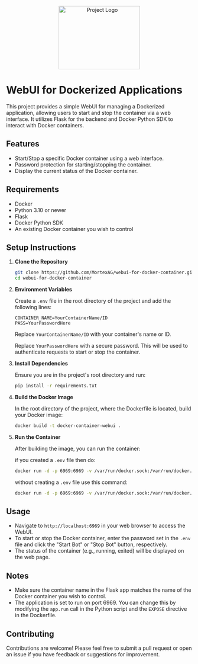 <p align="center">
  <img src="https://i.imgur.com/gHDYN8T.png" alt="Project Logo" style="width:220px; height:171px; object-fit:cover;">
</p>

# WebUI for Dockerized Applications

This project provides a simple WebUI for managing a Dockerized application, allowing users to start and stop the container via a web interface. It utilizes Flask for the backend and Docker Python SDK to interact with Docker containers.

## Features

- Start/Stop a specific Docker container using a web interface.
- Password protection for starting/stopping the container.
- Display the current status of the Docker container.

## Requirements

- Docker
- Python 3.10 or newer
- Flask
- Docker Python SDK
- An existing Docker container you wish to control

## Setup Instructions

1. **Clone the Repository**

    ```bash
    git clone https://github.com/MortexAG/webui-for-docker-container.git
    cd webui-for-docker-container
    ```

2. **Environment Variables**

    Create a `.env` file in the root directory of the project and add the following lines:

    ```plaintext
    CONTAINER_NAME=YourContainerName/ID
    PASS=YourPasswordHere
    ```
    Replace `YourContainerName/ID` with your container's name or ID.

    Replace `YourPasswordHere` with a secure password. This will be used to authenticate requests to start or stop the container.

3. **Install Dependencies**

    Ensure you are in the project's root directory and run:

    ```bash
    pip install -r requirements.txt
    ```

4. **Build the Docker Image**

    In the root directory of the project, where the Dockerfile is located, build your Docker image:

    ```bash
    docker build -t docker-container-webui .
    ```

5. **Run the Container**

    After building the image, you can run the container:

     if you created a `.env` file then do:

    ```bash
    docker run -d -p 6969:6969 -v /var/run/docker.sock:/var/run/docker.sock --name docker-container-webui docker-container-webui

    ```
    without creating a `.env` file use this command:

    ```bash
    docker run -d -p 6969:6969 -v /var/run/docker.sock:/var/run/docker.sock -e PASS=yourpassword -e CONTAINER-NAME=yourcontainername --name docker-container-webui docker-container-webui

    ```

## Usage

- Navigate to `http://localhost:6969` in your web browser to access the WebUI.
- To start or stop the Docker container, enter the password set in the `.env` file and click the "Start Bot" or "Stop Bot" button, respectively.
- The status of the container (e.g., running, exited) will be displayed on the web page.

## Notes

- Make sure the container name in the Flask app matches the name of the Docker container you wish to control.
- The application is set to run on port 6969. You can change this by modifying the `app.run` call in the Python script and the `EXPOSE` directive in the Dockerfile.

## Contributing

Contributions are welcome! Please feel free to submit a pull request or open an issue if you have feedback or suggestions for improvement.

